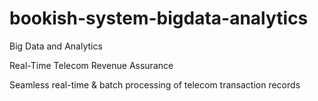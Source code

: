 # bookish-system-bigdata-analytics
Big Data and Analytics

Real-Time Telecom Revenue Assurance

Seamless real-time & batch processing of telecom transaction records

